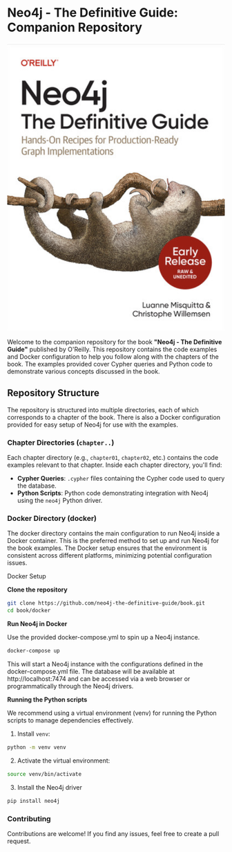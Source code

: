 # Neo4j - The Definitive Guide: Companion Repository

![cover](./figures/cover.png)

Welcome to the companion repository for the book **"Neo4j - The Definitive Guide"** published by O'Reilly. This repository contains the code examples and Docker configuration to help you follow along with the chapters of the book. The examples provided cover Cypher queries and Python code to demonstrate various concepts discussed in the book.

## Repository Structure

The repository is structured into multiple directories, each of which corresponds to a chapter of the book. There is also a Docker configuration provided for easy setup of Neo4j for use with the examples.

### Chapter Directories (`chapter..`)

Each chapter directory (e.g., `chapter01`, `chapter02`, etc.) contains the code examples relevant to that chapter. Inside each chapter directory, you'll find:

- **Cypher Queries**: `.cypher` files containing the Cypher code used to query the database.
- **Python Scripts**: Python code demonstrating integration with Neo4j using the `neo4j` Python driver.

### Docker Directory (docker)

The docker directory contains the main configuration to run Neo4j inside a Docker container. This is the preferred method to set up and run Neo4j for the book examples. The Docker setup ensures that the environment is consistent across different platforms, minimizing potential configuration issues.

Docker Setup

**Clone the repository**

```bash
git clone https://github.com/neo4j-the-definitive-guide/book.git
cd book/docker
```

**Run Neo4j in Docker**

Use the provided docker-compose.yml to spin up a Neo4j instance.

```bash
docker-compose up
```

This will start a Neo4j instance with the configurations defined in the docker-compose.yml file. The database will be available at http://localhost:7474 and can be accessed via a web browser or programmatically through the Neo4j drivers.


**Running the Python scripts**

We recommend using a virtual environment (venv) for running the Python scripts to manage dependencies effectively.

1. Install `venv`:

```bash
python -m venv venv
```

2. Activate the virtual environment:

```bash
source venv/bin/activate
```

3. Install the Neo4j driver

```bash
pip install neo4j
```

### Contributing
Contributions are welcome! If you find any issues, feel free to create a pull request.